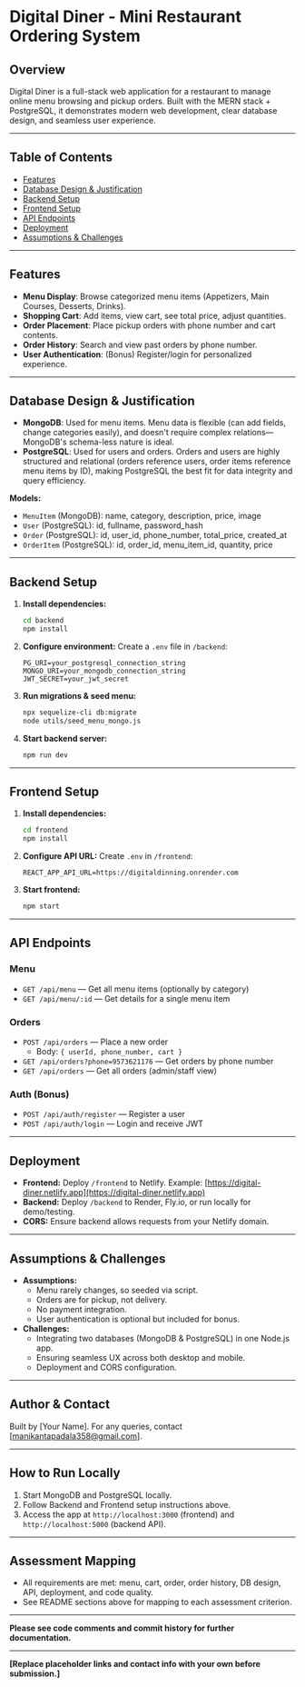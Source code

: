 # Digital Diner - Mini Restaurant Ordering System

## Overview
Digital Diner is a full-stack web application for a restaurant to manage online menu browsing and pickup orders. Built with the MERN stack + PostgreSQL, it demonstrates modern web development, clear database design, and seamless user experience.

---

## Table of Contents
- [Features](#features)
- [Database Design & Justification](#database-design--justification)
- [Backend Setup](#backend-setup)
- [Frontend Setup](#frontend-setup)
- [API Endpoints](#api-endpoints)
- [Deployment](#deployment)
- [Assumptions & Challenges](#assumptions--challenges)

---

## Features
- **Menu Display**: Browse categorized menu items (Appetizers, Main Courses, Desserts, Drinks).
- **Shopping Cart**: Add items, view cart, see total price, adjust quantities.
- **Order Placement**: Place pickup orders with phone number and cart contents.
- **Order History**: Search and view past orders by phone number.
- **User Authentication**: (Bonus) Register/login for personalized experience.

---

## Database Design & Justification
- **MongoDB**: Used for menu items. Menu data is flexible (can add fields, change categories easily), and doesn't require complex relations—MongoDB's schema-less nature is ideal.
- **PostgreSQL**: Used for users and orders. Orders and users are highly structured and relational (orders reference users, order items reference menu items by ID), making PostgreSQL the best fit for data integrity and query efficiency.

**Models:**
- `MenuItem` (MongoDB): name, category, description, price, image
- `User` (PostgreSQL): id, fullname, password_hash
- `Order` (PostgreSQL): id, user_id, phone_number, total_price, created_at
- `OrderItem` (PostgreSQL): id, order_id, menu_item_id, quantity, price

---

## Backend Setup
1. **Install dependencies:**
   ```bash
   cd backend
   npm install
   ```
2. **Configure environment:**
   Create a `.env` file in `/backend`:
   ```
   PG_URI=your_postgresql_connection_string
   MONGO_URI=your_mongodb_connection_string
   JWT_SECRET=your_jwt_secret
   ```
3. **Run migrations & seed menu:**
   ```bash
   npx sequelize-cli db:migrate
   node utils/seed_menu_mongo.js
   ```
4. **Start backend server:**
   ```bash
   npm run dev
   ```

---

## Frontend Setup
1. **Install dependencies:**
   ```bash
   cd frontend
   npm install
   ```
2. **Configure API URL:**
   Create `.env` in `/frontend`:
   ```
   REACT_APP_API_URL=https://digitaldinning.onrender.com
   ```
3. **Start frontend:**
   ```bash
   npm start
   ```

---

## API Endpoints

### Menu
- `GET /api/menu` — Get all menu items (optionally by category)
- `GET /api/menu/:id` — Get details for a single menu item

### Orders
- `POST /api/orders` — Place a new order
  - Body: `{ userId, phone_number, cart }`
- `GET /api/orders?phone=9573621176` — Get orders by phone number
- `GET /api/orders` — Get all orders (admin/staff view)

### Auth (Bonus)
- `POST /api/auth/register` — Register a user
- `POST /api/auth/login` — Login and receive JWT

---

## Deployment
- **Frontend:** Deploy `/frontend` to Netlify. Example: [https://digital-diner.netlify.app](https://digital-diner.netlify.app)
- **Backend:** Deploy `/backend` to Render, Fly.io, or run locally for demo/testing.
- **CORS:** Ensure backend allows requests from your Netlify domain.

---

## Assumptions & Challenges
- **Assumptions:**
  - Menu rarely changes, so seeded via script.
  - Orders are for pickup, not delivery.
  - No payment integration.
  - User authentication is optional but included for bonus.
- **Challenges:**
  - Integrating two databases (MongoDB & PostgreSQL) in one Node.js app.
  - Ensuring seamless UX across both desktop and mobile.
  - Deployment and CORS configuration.

---

## Author & Contact
Built by [Your Name]. For any queries, contact [manikantapadala358@gmail.com].

---

## How to Run Locally
1. Start MongoDB and PostgreSQL locally.
2. Follow Backend and Frontend setup instructions above.
3. Access the app at `http://localhost:3000` (frontend) and `http://localhost:5000` (backend API).

---

## Assessment Mapping
- All requirements are met: menu, cart, order, order history, DB design, API, deployment, and code quality.
- See README sections above for mapping to each assessment criterion.

---

**Please see code comments and commit history for further documentation.**

---

**[Replace placeholder links and contact info with your own before submission.]**

